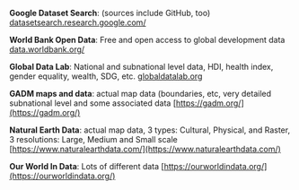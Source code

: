 **Google Dataset Search**: (sources include GitHub, too) [datasetsearch.research.google.com/](https://datasetsearch.research.google.com/)

**World Bank Open Data**: Free and open access to global development data [data.worldbank.org/](https://data.worldbank.org/) 

 **Global Data Lab**: National and subnational level data, HDI, health index, gender equality, wealth, SDG, etc.  [globaldatalab.org](globaldatalab.org)

**GADM maps and data**: actual map data (boundaries, etc, very detailed subnational level and some associated data [https://gadm.org/](https://gadm.org/)

**Natural Earth Data**: actual map data, 3 types: Cultural, Physical, and Raster, 3 resolutions: Large, Medium and Small scale [https://www.naturalearthdata.com/](https://www.naturalearthdata.com/)

**Our World In Data**: Lots of different data [https://ourworldindata.org/](https://ourworldindata.org/)

